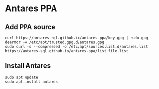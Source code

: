 # Antares PPA

## Add PPA source

```shell
curl https://antares-sql.github.io/antares-ppa/key.gpg | sudo gpg --dearmor -o /etc/apt/trusted.gpg.d/antares.gpg
sudo curl -s --compressed -o /etc/apt/sources.list.d/antares.list https://antares-sql.github.io/antares-ppa/list_file.list
```

## Install Antares

```shell
sudo apt update
sudo apt install antares
```
